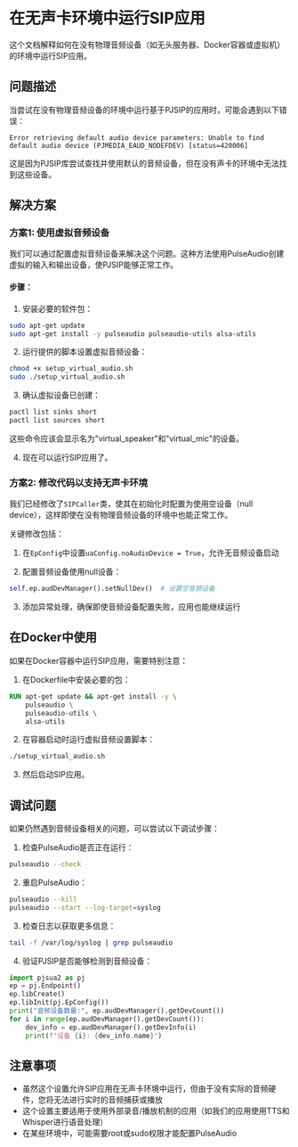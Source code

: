 # 在无声卡环境中运行SIP应用

这个文档解释如何在没有物理音频设备（如无头服务器、Docker容器或虚拟机）的环境中运行SIP应用。

## 问题描述

当尝试在没有物理音频设备的环境中运行基于PJSIP的应用时，可能会遇到以下错误：

```
Error retrieving default audio device parameters: Unable to find default audio device (PJMEDIA_EAUD_NODEFDEV) [status=420006]
```

这是因为PJSIP库尝试查找并使用默认的音频设备，但在没有声卡的环境中无法找到这些设备。

## 解决方案

### 方案1: 使用虚拟音频设备

我们可以通过配置虚拟音频设备来解决这个问题。这种方法使用PulseAudio创建虚拟的输入和输出设备，使PJSIP能够正常工作。

#### 步骤：

1. 安装必要的软件包：

```bash
sudo apt-get update
sudo apt-get install -y pulseaudio pulseaudio-utils alsa-utils
```

2. 运行提供的脚本设置虚拟音频设备：

```bash
chmod +x setup_virtual_audio.sh
sudo ./setup_virtual_audio.sh
```

3. 确认虚拟设备已创建：

```bash
pactl list sinks short
pactl list sources short
```

这些命令应该会显示名为"virtual_speaker"和"virtual_mic"的设备。

4. 现在可以运行SIP应用了。

### 方案2: 修改代码以支持无声卡环境

我们已经修改了`SIPCaller`类，使其在初始化时配置为使用空设备（null device），这样即使在没有物理音频设备的环境中也能正常工作。

关键修改包括：

1. 在`EpConfig`中设置`uaConfig.noAudioDevice = True`，允许无音频设备启动

2. 配置音频设备使用null设备：

```python
self.ep.audDevManager().setNullDev()  # 设置空音频设备
```

3. 添加异常处理，确保即使音频设备配置失败，应用也能继续运行

## 在Docker中使用

如果在Docker容器中运行SIP应用，需要特别注意：

1. 在Dockerfile中安装必要的包：

```dockerfile
RUN apt-get update && apt-get install -y \
    pulseaudio \
    pulseaudio-utils \
    alsa-utils
```

2. 在容器启动时运行虚拟音频设置脚本：

```bash
./setup_virtual_audio.sh
```

3. 然后启动SIP应用。

## 调试问题

如果仍然遇到音频设备相关的问题，可以尝试以下调试步骤：

1. 检查PulseAudio是否正在运行：

```bash
pulseaudio --check
```

2. 重启PulseAudio：

```bash
pulseaudio --kill
pulseaudio --start --log-target=syslog
```

3. 检查日志以获取更多信息：

```bash
tail -f /var/log/syslog | grep pulseaudio
```

4. 验证PJSIP是否能够检测到音频设备：

```python
import pjsua2 as pj
ep = pj.Endpoint()
ep.libCreate()
ep.libInit(pj.EpConfig())
print("音频设备数量:", ep.audDevManager().getDevCount())
for i in range(ep.audDevManager().getDevCount()):
    dev_info = ep.audDevManager().getDevInfo(i)
    print(f"设备 {i}: {dev_info.name}")
```

## 注意事项

- 虽然这个设置允许SIP应用在无声卡环境中运行，但由于没有实际的音频硬件，您将无法进行实时的音频捕获或播放
- 这个设置主要适用于使用外部录音/播放机制的应用（如我们的应用使用TTS和Whisper进行语音处理）
- 在某些环境中，可能需要root或sudo权限才能配置PulseAudio 